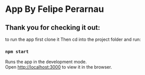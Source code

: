 
# App By Felipe Perarnau

## Thank you for checking it out:

to run the app first clone it
Then cd into the project folder and run: 

### `npm start`

Runs the app in the development mode.\
Open [http://localhost:3000](http://localhost:3000) to view it in the browser.

